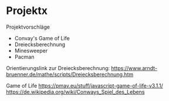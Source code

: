 # Projektx


Projektvorschläge
- Convay's Game of Life
- Dreiecksberechnung
- Minesweeper
- Pacman



Orientierungslink zur Dreiecksberechnung: https://www.arndt-bruenner.de/mathe/scripts/Dreiecksberechnung.htm


Game of Life
https://pmav.eu/stuff/javascript-game-of-life-v3.1.1/
https://de.wikipedia.org/wiki/Conways_Spiel_des_Lebens
